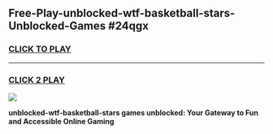 
## Free-Play-unblocked-wtf-basketball-stars-Unblocked-Games #24qgx
<h3>
<a href="https://news.freeplayer.one?title=unblocked-wtf-basketball-stars&ref=8M">CLICK TO PLAY</a></h3>
<hr>

<h3>
<a href="https://news.freeplayer.one?title=unblocked-wtf-basketball-stars&ref=8M">CLICK 2 PLAY</a>
  
</h3>

<a href="https://news.freeplayer.one?title=unblocked-wtf-basketball-stars&ref=8M"><img src="https://clearcache.store/games.png"></a>


**unblocked-wtf-basketball-stars games unblocked: Your Gateway to Fun and Accessible Online Gaming**
